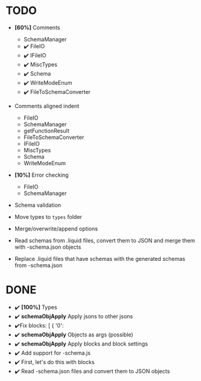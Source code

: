# TODO


- **[60%]** Comments
  - SchemaManager
  - ✔️ FileIO
  - ✔️ IFileIO
  - ✔️ MiscTypes
  - ✔️ Schema
  - ✔️ WriteModeEnum
  - ✔️ FileToSchemaConverter

- Comments aligned indent
  - FileIO
  - SchemaManager
  - getFunctionResult
  - FileToSchemaConverter
  - IFileIO
  - MiscTypes
  - Schema
  - WriteModeEnum 

- **[10%]** Error checking
  - FileIO
  - SchemaManager

- Schema validation
- Move types to `types` folder

- Merge/overwrite/append options

- Read schemas from .liquid files, convert them to JSON and merge them with -schema.json objects
- Replace .liquid files that have schemas with the generated schemas from -schema.json


# DONE

- ✔️ **[100%]** Types
- ✔️ **schemaObjApply** Apply jsons to other jsons
- ✔️Fix blocks: [
        {
          '0':
- ✔️ **schemaObjApply** Objects as args (possible)
- ✔️ **schemaObjApply** Apply blocks and block settings
- ✔️ Add support for -schema.js
- ✔️ First, let's do this with blocks
- ✔️ Read -schema.json files and convert them to JSON objects